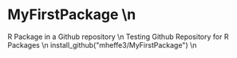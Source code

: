 # MyFirstPackage \n
R Package in a Github repository \n
Testing Github Repository for R Packages \n
install_github("mheffe3/MyFirstPackage") \n

